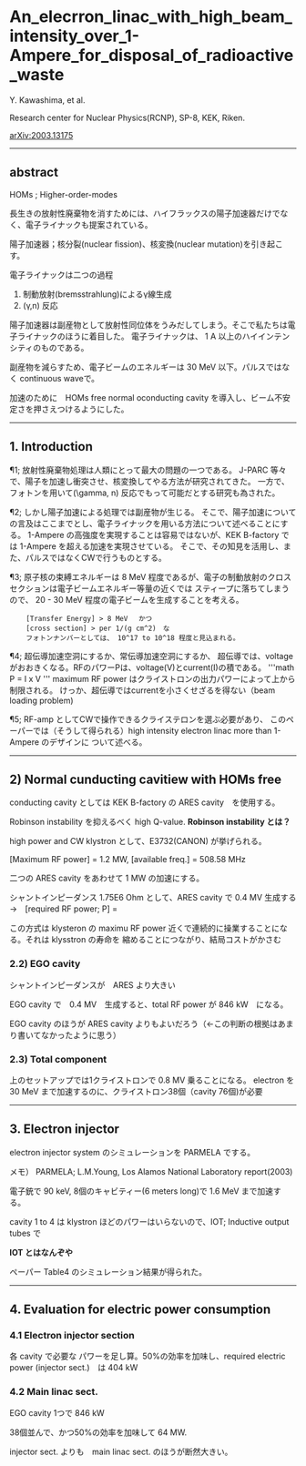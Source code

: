 # An_elecrron_linac_with_high_beam_intensity_over_1-Ampere_for_disposal_of_radioactive_waste
Y. Kawashima, et al.

Research center for Nuclear Physics(RCNP), SP-8, KEK, Riken.

[arXiv:2003.13175](https://arxiv.org/abs/2003.13175)

---
## abstract

HOMs ; Higher-order-modes

長生きの放射性廃棄物を消すためには、ハイフラックスの陽子加速器だけでなく、電子ライナックも提案されている。

陽子加速器；核分裂(nuclear fission)、核変換(nuclear mutation)を引き起こす。

電子ライナックは二つの過程
1) 制動放射(bremsstrahlung)によるγ線生成
2) (γ,n) 反応

陽子加速器は副産物として放射性同位体をうみだしてしまう。そこで私たちは電子ライナックのほうに着目した。
電子ライナックは、 1 A 以上のハイインテンシティのものである。

副産物を減らすため、電子ビームのエネルギーは 30 MeV 以下。パルスではなく continuous waveで。

加速のために　HOMs free normal oconducting cavity を導入し、ビーム不安定さを押さえつけるようにした。

---

## 1. Introduction

¶1;     放射性廃棄物処理は人類にとって最大の問題の一つである。
        J-PARC 等々で、陽子を加速し衝突させ、核変換してやる方法が研究されてきた。
        一方で、フォトンを用いて(\gamma, n) 反応でもって可能だとする研究も為された。

¶2;     しかし陽子加速による処理では副産物が生じる。
        そこで、陽子加速についての言及はここまでとし、電子ライナックを用いる方法について述べることにする。
        1-Ampere の高強度を実現することは容易ではないが、KEK B-factory では 1-Ampere を超える加速を実現させている。
        そこで、その知見を活用し、また、パルスではなくCWで行うものとする。

¶3;     原子核の束縛エネルギーは 8 MeV 程度であるが、電子の制動放射のクロスセクションは電子ビームエネルギー等量の近くでは
        スティープに落ちてしまうので、 20 - 30 MeV 程度の電子ビームを生成することを考える。
        
        [Transfer Energy] > 8 MeV 　かつ　
        [cross section] > per 1/(g cm^2)　な
        フォトンナンバーとしては、 10^17 to 10^18 程度と見込まれる。

¶4;     超伝導加速空洞にするか、常伝導加速空洞にするか、
        超伝導では、voltage がおおきくなる。RFのパワーPは、voltage(V)とcurrent(I)の積である。
        '''math
        P = I x V
        '''
        maximum RF power はクライストロンの出力パワーによって上から制限される。
        けっか、超伝導ではcurrentを小さくせざるを得ない（beam loading problem)

¶5;     RF-amp としてCWで操作できるクライステロンを選ぶ必要があり、
        このペーパーでは（そうして得られる）high intensity electron linac more than 1-Ampere のデザインに
        ついて述べる。

---

## 2) Normal cunducting cavitiew with HOMs free

conducting cavity としては
KEK B-factory の ARES cavity　を使用する。

Robinson instability を抑えるべく high Q-value. **Robinson instability とは？**

high power and CW klystron として、E3732(CANON) が挙げられる。

[Maximum RF power] = 1.2 MW, [available freq.] = 508.58 MHz

二つの ARES cavity をあわせて 1 MW の加速にする。

シャントインピーダンス 1.75E6 Ohm として、ARES cavity で 0.4 MV 生成する
→　[required RF power; P] = 

この方式は klysteron の maximu RF power 近くで連続的に操業することになる。それは klysstron の寿命を
縮めることにつながり、結局コストがかさむ

### 2.2) EGO cavity

シャントインピーダンスが　ARES より大きい

EGO cavity  で　0.4 MV　生成すると、total RF power が 846 kW　になる。

EGO cavity のほうが ARES cavity よりもよいだろう（←この判断の根拠はあまり書いてなかったように思う）

### 2.3) Total component

上のセットアップでは1クライストロンで 0.8 MV 乗ることになる。
electron を　30 MeV まで加速するのに、クライストロン38個（cavity 76個)が必要

---

## 3. Electron injector

electron injector system のシミュレーションを PARMELA でする。

メモ） PARMELA; L.M.Young, Los Alamos National Laboratory report(2003)

電子銃で 90 keV,
8個のキャビティー(6 meters long)で 1.6 MeV まで加速する。

cavity 1 to 4 は klystron ほどのパワーはいらないので、IOT; Inductive output tubes で

**IOT とはなんぞや**

ペーパー Table4 のシミュレーション結果が得られた。

---

## 4. Evaluation for electric power consumption
### 4.1 Electron injector section

各 cavity で必要な パワーを足し算。50%の効率を加味し、required electric power (injector sect.)　は 404 kW

### 4.2 Main linac sect.

EGO cavity 1つで 846 kW

38個並んで、かつ50%の効率を加味して 64 MW.

injector sect. よりも　main linac sect. のほうが断然大きい。


 
